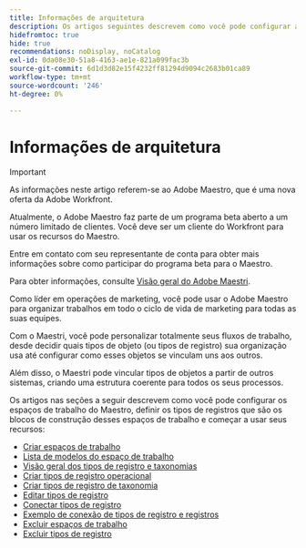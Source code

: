 ```yaml
---
title: Informações de arquitetura
description: Os artigos seguintes descrevem como você pode configurar a arquitetura do Adobe Maestro. Como parte dessa configuração, você aprenderá a criar espaços de trabalho, tipos de registro e campos personalizados para mapear os fluxos de trabalho que deseja gerenciar no Adobe Maestro.
hidefromtoc: true
hide: true
recommendations: noDisplay, noCatalog
exl-id: 0da08e30-51a8-4163-ae1e-821a099fac3b
source-git-commit: 6d1d3d82e15f4232ff81294d9094c2683b01ca89
workflow-type: tm+mt
source-wordcount: '246'
ht-degree: 0%

---
```


<!--
---
title: Architecture information
description: The following articles describe how you can configure the architecture of Adobe Maestro. As part of this configuration, you learn how you create workspaces, record types, and custom fields to map out the workflows you want to manage in Adobe Maestro. 
hidefromtoc: yes
author: Alina
feature: Work Management
role: User, Admin
hide: yes
---
-->

<!--udpate the metadata with real information when making this avilable in TOC and in the left nav-->

# Informações de arquitetura

>[!IMPORTANT]
>
>As informações neste artigo referem-se ao Adobe Maestro, que é uma nova oferta da Adobe Workfront.
>
>Atualmente, o Adobe Maestro faz parte de um programa beta aberto a um número limitado de clientes. Você deve ser um cliente do Workfront para usar os recursos do Maestro.
>
>Entre em contato com seu representante de conta para obter mais informações sobre como participar do programa beta para o Maestro.
>
>Para obter informações, consulte [Visão geral do Adobe Maestri](../maestro-overview.md).

Como líder em operações de marketing, você pode usar o Adobe Maestro para organizar trabalhos em todo o ciclo de vida de marketing para todas as suas equipes.

Com o Maestri, você pode personalizar totalmente seus fluxos de trabalho, desde decidir quais tipos de objeto (ou tipos de registro) sua organização usa até configurar como esses objetos se vinculam uns aos outros.

Além disso, o Maestri pode vincular tipos de objetos a partir de outros sistemas, criando uma estrutura coerente para todos os seus processos.

Os artigos nas seções a seguir descrevem como você pode configurar os espaços de trabalho do Maestro, definir os tipos de registros que são os blocos de construção desses espaços de trabalho e começar a usar seus recursos:

* [Criar espaços de trabalho](../architecture/create-workspaces.md)
* [Lista de modelos do espaço de trabalho](../architecture/workspace-templates.md)
* [Visão geral dos tipos de registro e taxonomias](../architecture/overview-of-record-types-and-taxonomies.md)
* [Criar tipos de registro operacional](../architecture/create-record-types.md)
* [Criar tipos de registro de taxonomia](../architecture/create-a-taxonomy.md)
* [Editar tipos de registro](../architecture/edit-record-types.md)
* [Conectar tipos de registro](../architecture/connect-record-types.md)
* [Exemplo de conexão de tipos de registro e registros](../architecture/example-connect-record-types-and-records.md)
* [Excluir espaços de trabalho](../architecture/delete-workspaces.md)
* [Excluir tipos de registro](../architecture/delete-record-types.md)


